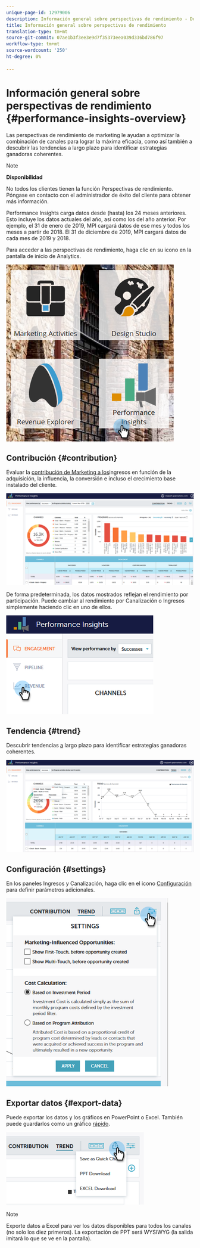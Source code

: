 ```yaml
---
unique-page-id: 12979006
description: Información general sobre perspectivas de rendimiento - Documentos de marketing - Documentación del producto
title: Información general sobre perspectivas de rendimiento
translation-type: tm+mt
source-git-commit: 07ae1b3f3ee3e9d7f35373eea039d336bd786f97
workflow-type: tm+mt
source-wordcount: '250'
ht-degree: 0%

---
```



# Información general sobre perspectivas de rendimiento {#performance-insights-overview}

Las perspectivas de rendimiento de marketing le ayudan a optimizar la combinación de canales para lograr la máxima eficacia, como así también a descubrir las tendencias a largo plazo para identificar estrategias ganadoras coherentes.

>[!NOTE]
>
>**Disponibilidad**
>
>No todos los clientes tienen la función Perspectivas de rendimiento. Póngase en contacto con el administrador de éxito del cliente para obtener más información.

Performance Insights carga datos desde (hasta) los 24 meses anteriores. Esto incluye los datos actuales del año, así como los del año anterior. Por ejemplo, el 31 de enero de 2019, MPI cargará datos de ese mes y todos los meses a partir de 2018. El 31 de diciembre de 2019, MPI cargará datos de cada mes de 2019 y 2018.

Para acceder a las perspectivas de rendimiento, haga clic en su icono en la pantalla de inicio de Analytics.

![](assets/one.png)

## Contribución {#contribution}

Evaluar la [contribución de Marketing a los](http://docs.marketo.com/x/QAvG)ingresos en función de la adquisición, la influencia, la conversión e incluso el crecimiento base instalado del cliente.

![](assets/two.png)

De forma predeterminada, los datos mostrados reflejan el rendimiento por participación. Puede cambiar al rendimiento por Canalización o Ingresos simplemente haciendo clic en uno de ellos.

![](assets/3.png)

## Tendencia {#trend}

Descubrir tendencias [a](http://docs.marketo.com/x/QgvG) largo plazo para identificar estrategias ganadoras coherentes.

![](assets/4.png)

## Configuración {#settings}

En los paneles Ingresos y Canalización, haga clic en el icono [Configuración](http://docs.marketo.com/x/pIDS) para definir parámetros adicionales.

![](assets/5.png)

## Exportar datos {#export-data}

Puede exportar los datos y los gráficos en PowerPoint o Excel. También puede guardarlos como un gráfico [rápido](https://docs.marketo.com/x/iRLG).

![](assets/6.png)

>[!NOTE]
>
>Exporte datos a Excel para ver los datos disponibles para todos los canales (no solo los diez primeros). La exportación de PPT será WYSIWYG (la salida imitará lo que se ve en la pantalla).

